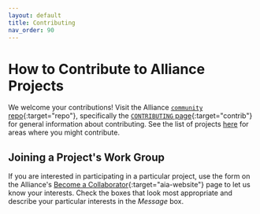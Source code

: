 ```yaml
---
layout: default
title: Contributing
nav_order: 90
---
```


# How to Contribute to Alliance Projects

We welcome your contributions! Visit the Alliance [`community` repo](https://github.com/The-AI-Alliance/community/){:target="repo"}, specifically the [`CONTRIBUTING` page](https://github.com/The-AI-Alliance/community/blob/main/CONTRIBUTING.md){:target="contrib"} for general information about contributing. See the list of projects [here]({{site.baseurl}}/index/) for areas where you might contribute.

## Joining a Project's Work Group

If you are interested in participating in a particular project, use the form on the Alliance's [Become a Collaborator](https://thealliance.ai/become-a-collaborator){:target="aia-website"} page to let us know your interests. Check the boxes that look most appropriate and describe your particular interests in the _Message_ box.
